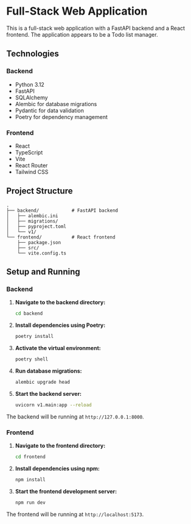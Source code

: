 # Full-Stack Web Application

This is a full-stack web application with a FastAPI backend and a React frontend. The application appears to be a Todo list manager.

## Technologies

### Backend

- Python 3.12
- FastAPI
- SQLAlchemy
- Alembic for database migrations
- Pydantic for data validation
- Poetry for dependency management

### Frontend

- React
- TypeScript
- Vite
- React Router
- Tailwind CSS

## Project Structure

```
.
├── backend/            # FastAPI backend
│   ├── alembic.ini
│   ├── migrations/
│   ├── pyproject.toml
│   └── v1/
└── frontend/           # React frontend
    ├── package.json
    ├── src/
    └── vite.config.ts
```

## Setup and Running

### Backend

1.  **Navigate to the backend directory:**
    ```bash
    cd backend
    ```

2.  **Install dependencies using Poetry:**
    ```bash
    poetry install
    ```

3.  **Activate the virtual environment:**
    ```bash
    poetry shell
    ```

4.  **Run database migrations:**
    ```bash
    alembic upgrade head
    ```

5.  **Start the backend server:**
    ```bash
    uvicorn v1.main:app --reload
    ```

The backend will be running at `http://127.0.0.1:8000`.

### Frontend

1.  **Navigate to the frontend directory:**
    ```bash
    cd frontend
    ```

2.  **Install dependencies using npm:**
    ```bash
    npm install
    ```

3.  **Start the frontend development server:**
    ```bash
    npm run dev
    ```

The frontend will be running at `http://localhost:5173`.
